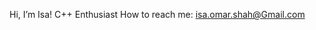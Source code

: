 Hi, I’m Isa!
C++ Enthusiast
How to reach me: isa.omar.shah@Gmail.com

<!---
IsaShah/IsaShah is a ✨ special ✨ repository because its `README.md` (this file) appears on your GitHub profile.
You can click the Preview link to take a look at your changes.
--->
